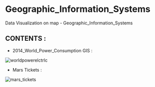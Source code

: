 # Geographic_Information_Systems
Data Visualization on map - Geographic_Information_Systems 

## CONTENTS : 

- 2014_World_Power_Consumption GIS : 

![worldpowerelctrlc](https://user-images.githubusercontent.com/73308365/116486041-64d1da00-a895-11eb-8603-b771a7ed4572.gif)

- Mars Tickets : 

![mars_tickets](https://user-images.githubusercontent.com/73308365/116486102-7f0bb800-a895-11eb-8bb4-e01d484b7c4d.gif)


